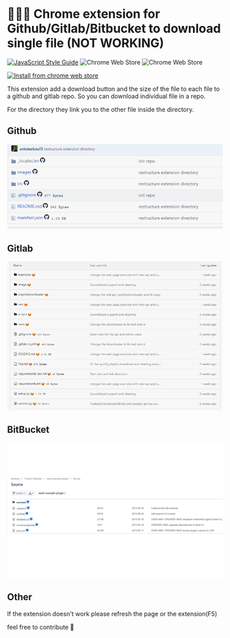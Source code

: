 # 👨🏽‍💻 Chrome extension for Github/Gitlab/Bitbucket to download single file (NOT WORKING)

[![JavaScript Style Guide](https://img.shields.io/badge/code%20style-standard-brightgreen.svg)](http://standardjs.com/)
![Chrome Web Store](https://img.shields.io/chrome-web-store/v/beaapccjfanmdliofdcpbjmaklgojgbb.svg?style=plastic)
![Chrome Web Store](https://img.shields.io/chrome-web-store/rating/beaapccjfanmdliofdcpbjmaklgojgbb.svg)

[![Install from chrome web store](https://developer.chrome.com/webstore/images/ChromeWebStore_Badge_v2_340x96.png)](https://chrome.google.com/webstore/detail/githubgitlab-file-downloa/beaapccjfanmdliofdcpbjmaklgojgbb)



This extension add a download button and the size of the file to each file to a github and gitlab repo. So you can download individual file in a repo.

For the directory they link you to the other file inside the directory.

## Github

![extension in github](images/githubviewsmall.png)

## Gitlab

![extension in gitlab](images/gitlabview.png)

## BitBucket

![extension in bitbucket](images/bitbucketview.png)

## Other 

If the extension doesn't work please refresh the page or the extension(F5)

feel free to contribute 🤗
